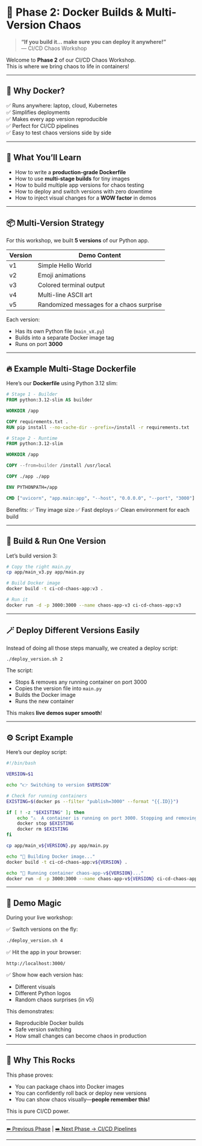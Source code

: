 # 🚀 Phase 2: Docker Builds & Multi-Version Chaos

> **“If you build it… make sure you can deploy it anywhere!”**  
> — CI/CD Chaos Workshop

Welcome to **Phase 2** of our CI/CD Chaos Workshop.  
This is where we bring chaos to life in containers!

---

## 🐳 Why Docker?

✅ Runs anywhere: laptop, cloud, Kubernetes  
✅ Simplifies deployments  
✅ Makes every app version reproducible  
✅ Perfect for CI/CD pipelines  
✅ Easy to test chaos versions side by side

---

## 🧩 What You’ll Learn

- How to write a **production-grade Dockerfile**
- How to use **multi-stage builds** for tiny images
- How to build multiple app versions for chaos testing
- How to deploy and switch versions with zero downtime
- How to inject visual changes for a **WOW factor** in demos

---

## 📦 Multi-Version Strategy

For this workshop, we built **5 versions** of our Python app.

| Version | Demo Content |
| ------- | ------------ |
| v1      | Simple Hello World |
| v2      | Emoji animations |
| v3      | Colored terminal output |
| v4      | Multi-line ASCII art |
| v5      | Randomized messages for a chaos surprise |

Each version:
- Has its own Python file (`main_vX.py`)
- Builds into a separate Docker image tag
- Runs on port **3000**

---

## 🔥 Example Multi-Stage Dockerfile

Here’s our **Dockerfile** using Python 3.12 slim:

```dockerfile
# Stage 1 - Builder
FROM python:3.12-slim AS builder

WORKDIR /app

COPY requirements.txt .
RUN pip install --no-cache-dir --prefix=/install -r requirements.txt

# Stage 2 - Runtime
FROM python:3.12-slim

WORKDIR /app

COPY --from=builder /install /usr/local

COPY ./app ./app

ENV PYTHONPATH=/app

CMD ["uvicorn", "app.main:app", "--host", "0.0.0.0", "--port", "3000"]
````

Benefits:
✅ Tiny image size
✅ Fast deploys
✅ Clean environment for each build

---

## 🔨 Build & Run One Version

Let’s build version 3:

```bash
# Copy the right main.py
cp app/main_v3.py app/main.py

# Build Docker image
docker build -t ci-cd-chaos-app:v3 .

# Run it
docker run -d -p 3000:3000 --name chaos-app-v3 ci-cd-chaos-app:v3
```

---

## 🪄 Deploy Different Versions Easily

Instead of doing all those steps manually, we created a deploy script:

```bash
./deploy_version.sh 2
```

The script:

* Stops & removes any running container on port 3000
* Copies the version file into `main.py`
* Builds the Docker image
* Runs the new container

This makes **live demos super smooth**!

---

## ⚙️ Script Example

Here’s our deploy script:

```bash
#!/bin/bash

VERSION=$1

echo "👉 Switching to version $VERSION"

# Check for running containers
EXISTING=$(docker ps --filter "publish=3000" --format "{{.ID}}")

if [ ! -z "$EXISTING" ]; then
    echo "⚠️  A container is running on port 3000. Stopping and removing it..."
    docker stop $EXISTING
    docker rm $EXISTING
fi

cp app/main_v${VERSION}.py app/main.py

echo "🔨 Building Docker image..."
docker build -t ci-cd-chaos-app:v${VERSION} .

echo "🚀 Running container chaos-app-v${VERSION}..."
docker run -d -p 3000:3000 --name chaos-app-v${VERSION} ci-cd-chaos-app:v${VERSION}
```

---

## 🌈 Demo Magic

During your live workshop:

✅ Switch versions on the fly:

```bash
./deploy_version.sh 4
```

✅ Hit the app in your browser:

```
http://localhost:3000/
```

✅ Show how each version has:

* Different visuals
* Different Python logos
* Random chaos surprises (in v5)

This demonstrates:

* Reproducible Docker builds
* Safe version switching
* How small changes can become chaos in production

---

## 🤯 Why This Rocks

This phase proves:

* You can package chaos into Docker images
* You can confidently roll back or deploy new versions
* You can show chaos visually—**people remember this!**

This is pure CI/CD power.

---

[⬅️ Previous Phase](./tests.md) | [➡️ Next Phase → CI/CD Pipelines](./jenkins.md)

---
